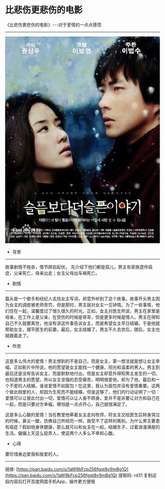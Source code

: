 # 比悲伤更悲伤的电影
《比悲伤更悲伤的电影》---对于爱情的一点点感悟

----

![avatar](../public/beishang.jpg)

- 背景
---
故事剧情不拖沓，情节跌宕起伏。
 先介绍下他们都是孤儿，男主有家族遗传癌症，父亲死亡，母亲出走；女主父母出车祸死亡。
 
- 剧情 
---
篇头是一个歌手和经纪人去找女主写词，却意外听到了这个故事。故事开头男主因为女主的调皮被老师责罚，但是那时，男主就对女主一见钟情。为了一些事情，他们住在一起，温馨度过了很久很久的时光。正如，女主对医生所说，男主在家里是母亲，在工作上是父亲，在受伤的时候是哥哥，但是更多时候是情人。男主在得知自己不久就要离世，他没有讲这件事告诉女主，而是希望女主早日结婚，于是他就帮助女主，摆平医生的前妻。最后，女主结婚了，男主不久去世后，随后，女主也就跟着走了。

- 所思

---

这是多么伟大的爱情！男主想到的不是自己，而是女主，第一想法就是想让女主幸福，正如影片中所说，他的愿望是女主能找一个健康、阳光和温柔的男人。男主到最后还是没有告诉女主，而是默默地付出。但是女主却意外得知男主发生的一切，也知道男主的愿望。所以女主坚强的忍受痛苦，明明很爱他，却为了他，最后和一个不爱的人结婚。谁说爱情不如面包！在这里，我认为面包并没有爱情重要。这两个彼此相爱的人，却因为生死而不能结婚，但是这够了，他们的行动证明了一切：爱情可以让彼此付出一切，爱情可以让人奋不顾身。爱并不是非要让对方和自己在一起，而是只要对方幸福，哪怕是一点点开心，自己就很满足了。

这是多么心酸的爱情！当在教堂他牵着女主走向牧师，将女主交给医生后转身哭泣的时候，鼻尖一酸，仿佛自己所经历一样。我受不了这样的离别。为什么男主要患有癌症？假如他身体健康，那么就可以和女主在一起，结婚生子，过着浪漫满屋的生活。偏偏上天这么捉弄人，使这两个人多么不幸和心酸。

- 心得

要珍惜身边爱我和我爱的人。


---

链接: [https://pan.baidu.com/s/1aW9bFcp256fgqt8v9mBg1Q](https://pan.baidu.com/s/1aW9bFcp256fgqt8v9mBg1Q) 提取码: rd31 复制这段内容后打开百度网盘手机App，操作更方便哦
